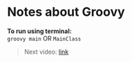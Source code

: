 # Notes about Groovy

**To run using terminal:**  
`groovy main` OR `MainClass`


> Next video: [link](https://www.youtube.com/watch?v=UZ3jpptEkMg&list=PLhW3qG5bs-L8T6v6DgsZo93DgYDmOF9u4&index=15)
